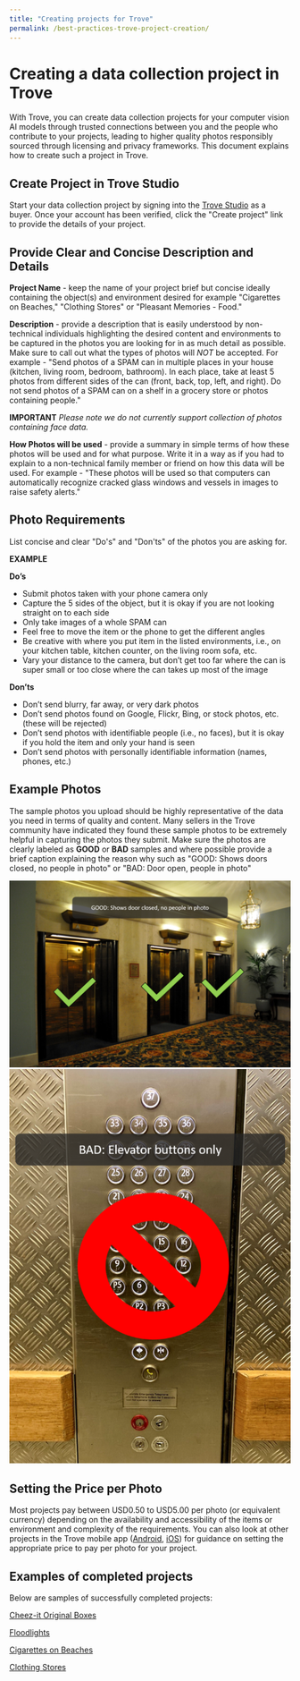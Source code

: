 ```yaml
---
title: "Creating projects for Trove"
permalink: /best-practices-trove-project-creation/
---
```

# Creating a data collection project in Trove

With Trove, you can create data collection projects for your computer vision AI models through trusted connections between you and the people who contribute to your projects, leading to higher quality photos responsibly sourced through licensing and privacy frameworks. This document explains how to create such a project in Trove.

## Create Project in Trove Studio

Start your data collection project by signing into the [Trove Studio](https://trove-studio.microsoft.com/) as a buyer.  Once your account has been verified, click the "Create project" link to provide the details of your project.

## Provide Clear and Concise Description and Details

**Project Name** - keep the name of your project brief but concise ideally containing the object(s) and environment desired for example "Cigarettes on Beaches," "Clothing Stores" or "Pleasant Memories - Food."

**Description** - provide a description that is easily understood by non-technical individuals highlighting the desired content and environments to be captured in the photos you are looking for in as much detail as possible.  Make sure to call out what the types of photos will _NOT_ be accepted.  For example - "Send photos of a SPAM can in multiple places in your house (kitchen, living room, bedroom, bathroom). In each place, take at least 5 photos from different sides of the can (front, back, top, left, and right).  Do not send photos of a SPAM can on a shelf in a grocery store or photos containing people." 

**IMPORTANT** _Please note we do not currently support collection of photos containing face data._

**How Photos will be used** - provide a summary in simple terms of how these photos will be used and for what purpose.  Write it in a way as if you had to explain to a non-technical family member or friend on how this data will be used.  For example - "These photos will be used so that computers can automatically recognize cracked glass windows and vessels in images to raise safety alerts."


## Photo Requirements
List concise and clear "Do's" and "Don'ts" of the photos you are asking for.  

**EXAMPLE**

**Do’s**
- Submit photos taken with your phone camera only
- Capture the 5 sides of the object, but it is okay if you are not looking straight on to each side
- Only take images of a whole SPAM can
- Feel free to move the item or the phone to get the different angles
- Be creative with where you put item in the listed environments, i.e., on your kitchen table, kitchen counter, on the living room sofa, etc.
- Vary your distance to the camera, but don’t get too far where the can is super small or too close where the can takes up most of the image

**Don’ts**
- Don’t send blurry, far away, or very dark photos
- Don’t send photos found on Google, Flickr, Bing, or stock photos, etc. (these will be rejected)
- Don’t send photos with identifiable people (i.e., no faces), but it is okay if you hold the item and only your hand is seen
- Don’t send photos with personally identifiable information (names, phones, etc.)

## Example Photos

The sample photos you upload should be highly representative of the data you need in terms of quality and content.  Many sellers in the Trove community have indicated they found these sample photos to be extremely helpful in capturing the photos they submit.  Make sure the photos are clearly labeled as **GOOD** or **BAD** samples and where possible provide a brief caption explaining the reason why such as "GOOD: Shows doors closed, no people in photo" or "BAD: Door open, people in photo"

![](/Buyer-Sample-Good-1.png)![](/Buyer-Sample-Bad-1.png)

## Setting the Price per Photo

Most projects pay between USD0.50 to USD5.00 per photo (or equivalent currency) depending on the availability and accessibility of the items or environment and complexity of the requirements.  You can also look at other projects in the Trove mobile app ([Android](https://aka.ms/troveandroid), [iOS](https://aka.ms/troveios)) for guidance on setting the appropriate price to pay per photo for your project.

## Examples of completed projects

Below are samples of successfully completed projects:

[Cheez-it Original Boxes](https://trove.microsoft.com/projects/d8915d9c779a431086b94577a7c56603)

[Floodlights](https://trove.microsoft.com/projects/ff8bc0a33b5c4882bf072dd4879fb989)

[Cigarettes on Beaches](https://trove.microsoft.com/projects/da7f0bc65c764a389e05ca97744c264a)

[Clothing Stores](https://trove.microsoft.com/projects/d90ae7bcfed443d8966950b0ce638354)


